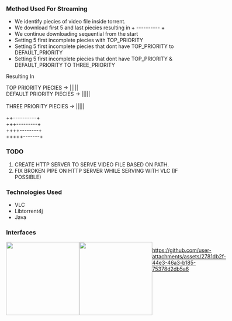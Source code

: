### Method Used For Streaming
- We identify piecies of video file inside torrent.
- We download first 5 and last piecies resulting in + ---------- +
- We continue downloading sequential from the start
- Setting 5 first incomplete piecies with TOP_PRIORITY
- Setting 5 first incomplete piecies that dont have TOP_PRIORITY to DEFAULT_PRIORITY
- Setting 5 first incomplete piecies that dont have TOP_PRIORITY & DEFAULT_PRIORITY TO THREE_PRIORITY

Resulting In

TOP PRIORITY PIECIES -> |||||  <br/> 
DEFAULT PRIORITY PIECIES -> |||||  <br/>             
THREE PRIORITY PIECIES -> |||||  

++----------+ <br/> 
+++---------+ <br/> 
++++--------+ <br/> 
+++++-------+

### TODO
1. CREATE HTTP SERVER TO SERVE VIDEO FILE BASED ON PATH.
2. FIX BROKEN PIPE ON HTTP SERVER WHILE SERVING WITH VLC (IF POSSIBLE)

### Technologies Used
- VLC
- Libtorrent4j
- Java

### Interfaces

<div style="display: flex;">
<img src="https://github.com/Xristosxmp/torstream/blob/main/assets/Screenshot_20240905_122752.png" width="200">
<img src="https://github.com/Xristosxmp/torstream/blob/main/assets/Screenshot_20240905_122805.png" width="200">

https://github.com/user-attachments/assets/2781db2f-44e3-46a3-b185-75378d2db5a6




</div>
